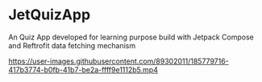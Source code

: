 # JetQuizApp
An Quiz App developed for learning purpose build with Jetpack Compose and Reftrofit data fetching mechanism 


https://user-images.githubusercontent.com/89302011/185779716-417b3774-b0fb-41b7-be2a-ffff9e1112b5.mp4

